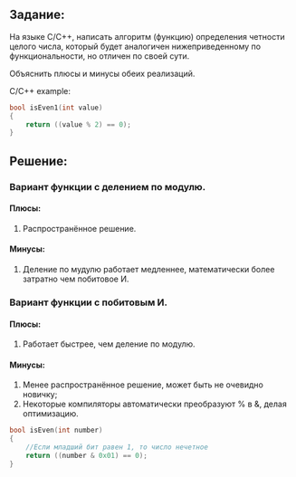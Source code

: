 ## Задание:
На языке С/С++, написать алгоритм (функцию) определения четности целого числа,
который будет аналогичен нижеприведенному по функциональности, но отличен по
своей сути.

Объяснить плюсы и минусы обеих реализаций.

C/C++ example:

``` C++
bool isEven1(int value)
{
    return ((value % 2) == 0);
}
```
## Решение:
### Вариант функции с делением по модулю.
#### Плюсы:
 1. Распространённое решение.
#### Минусы:
 1. Деление по мудулю работает медленнее, математически более затратно чем
побитовое И.

### Вариант функции с побитовым И.
#### Плюсы: 
 1. Работает быстрее, чем деление по модулю.
#### Минусы: 
 1. Менее распространённое решение, может быть не очевидно новичку; 
 2. Некоторые компиляторы автоматически преобразуют % в &, делая оптимизацию.

``` C++
bool isEven(int number)
{
    //Если младший бит равен 1, то число нечетное
    return ((number & 0x01) == 0);
}
```

